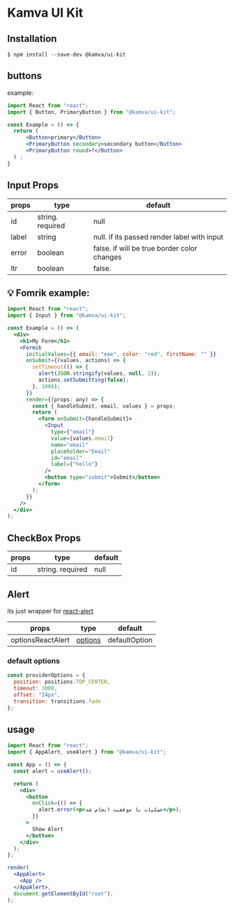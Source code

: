 # Kamva UI Kit

## Installation

```
$ npm install --save-dev @kamva/ui-kit
```

## buttons

example:

```jsx
import React from "react";
import { Button, PrimaryButton } from "@kamva/ui-kit";

const Example = () => {
  return (
      <Button>primary</Button>
      <PrimaryButton secondary>secondary button</Button>
      <PrimaryButton round>?</Button>
  ) ;
}
```

## Input Props

| props | type             | default                                     |
| ----- | ---------------- | ------------------------------------------- |
| id    | string. required | null                                        |
| label | string           | null. if its passed render label with input |
| error | boolean          | false. if will be true border color changes |
| ltr   | boolean          | false.                                      |

## 💡 Fomrik example:

```jsx
import React from "react";
import { Input } from "@kamva/ui-kit";

const Example = () => (
  <div>
    <h1>My Form</h1>
    <Formik
      initialValues={{ email: "eee", color: "red", firstName: "" }}
      onSubmit={(values, actions) => {
        setTimeout(() => {
          alert(JSON.stringify(values, null, 2));
          actions.setSubmitting(false);
        }, 1000);
      }}
      render={(props: any) => {
        const { handleSubmit, email, values } = props;
        return (
          <form onSubmit={handleSubmit}>
            <Input
              type={"email"}
              value={values.email}
              name="email"
              placeholder="Email"
              id="email"
              label={"hello"}
            />
            <button type="submit">Submit</button>
          </form>
        );
      }}
    />
  </div>
);
```

## CheckBox Props

| props | type             | default |
| ----- | ---------------- | ------- |
| id    | string. required | null    |

## Alert

its just wrapper for [react-alert](https://github.com/schiehll/react-alert#readme)

| props | type | default |
| ----- | ---------------- | ------------------------------------------- |
| optionsReactAlert | [options](https://github.com/schiehll/react-alert#options) | defaultOption |

### default options

```javascript 
const providerOptions = {
  position: positions.TOP_CENTER,
  timeout: 3000,
  offset: "24px",
  transition: transitions.fade
};
```

## usage

```jsx
import React from "react";
import { AppAlert, useAlert } from "@kamva/ui-kit";

const App = () => {
  const alert = useAlert();

  return (
    <div>
      <button
        onClick={() => {
          alert.error(<p>عملیات با موفقیت انجام شد</p>);
        }}
      >
        Show Alert
      </button>
    </div>
  );
};

render(
  <AppAlert>
    <App />
  </AppAlert>,
  document.getElementById("root"),
);
```
